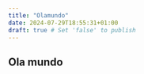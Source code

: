 ```yaml
---
title: "Olamundo"
date: 2024-07-29T18:55:31+01:00
draft: true # Set 'false' to publish
---
```

## Ola mundo
